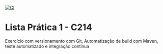 [![CI](https://github.com/franlaranjo/c214-lista-1/actions/workflows/main.yml/badge.svg)](https://github.com/franlaranjo/c214-lista-1/actions/workflows/main.yml)

# Lista Prática 1 - C214
Exercício com versionamento com Git, Automatização de build com Maven, teste automatizado e integração contínua
